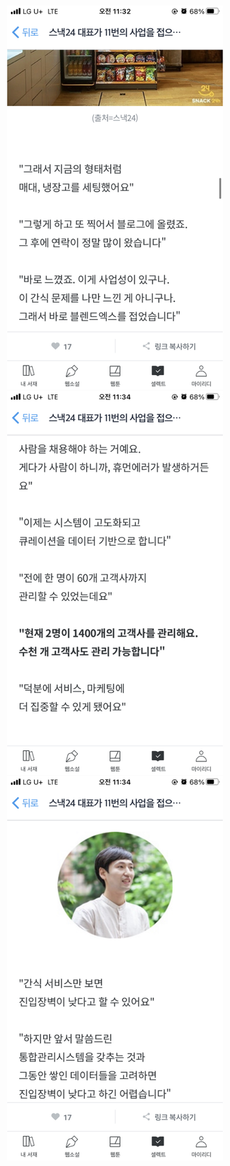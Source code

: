 ![](Assets/AD8A645B-3C65-4AF3-AB96-18FDA2C710F5.jpg)
![](Assets/EEE851DC-A925-46AA-93C2-FF85AF1C1965.jpg)
![](Assets/59251307-DCCA-4266-8754-3B0C5B9AEB8C.jpg)
